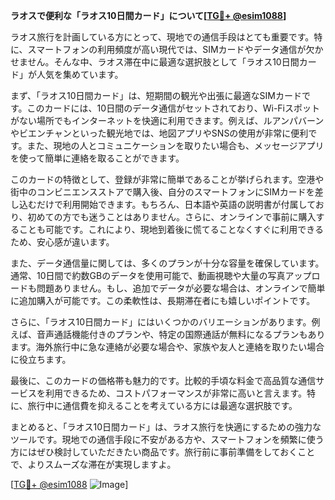 **ラオスで便利な「ラオス10日間カード」について[[TG💪+ @esim1088](https://t.me/s/esim1088)]**

ラオス旅行を計画している方にとって、現地での通信手段はとても重要です。特に、スマートフォンの利用頻度が高い現代では、SIMカードやデータ通信が欠かせません。そんな中、ラオス滞在中に最適な選択肢として「ラオス10日間カード」が人気を集めています。

まず、「ラオス10日間カード」は、短期間の観光や出張に最適なSIMカードです。このカードには、10日間のデータ通信がセットされており、Wi-Fiスポットがない場所でもインターネットを快適に利用できます。例えば、ルアンパバーンやビエンチャンといった観光地では、地図アプリやSNSの使用が非常に便利です。また、現地の人とコミュニケーションを取りたい場合も、メッセージアプリを使って簡単に連絡を取ることができます。

このカードの特徴として、登録が非常に簡単であることが挙げられます。空港や街中のコンビニエンスストアで購入後、自分のスマートフォンにSIMカードを差し込むだけで利用開始できます。もちろん、日本語や英語の説明書が付属しており、初めての方でも迷うことはありません。さらに、オンラインで事前に購入することも可能です。これにより、現地到着後に慌てることなくすぐに利用できるため、安心感が違います。

また、データ通信量に関しては、多くのプランが十分な容量を確保しています。通常、10日間で約数GBのデータを使用可能で、動画視聴や大量の写真アップロードも問題ありません。もし、追加でデータが必要な場合は、オンラインで簡単に追加購入が可能です。この柔軟性は、長期滞在者にも嬉しいポイントです。

さらに、「ラオス10日間カード」にはいくつかのバリエーションがあります。例えば、音声通話機能付きのプランや、特定の国際通話が無料になるプランもあります。海外旅行中に急な連絡が必要な場合や、家族や友人と連絡を取りたい場合に役立ちます。

最後に、このカードの価格帯も魅力的です。比較的手頃な料金で高品質な通信サービスを利用できるため、コストパフォーマンスが非常に高いと言えます。特に、旅行中に通信費を抑えることを考えている方には最適な選択肢です。

まとめると、「ラオス10日間カード」は、ラオス旅行を快適にするための強力なツールです。現地での通信手段に不安がある方や、スマートフォンを頻繁に使う方にはぜひ検討していただきたい商品です。旅行前に事前準備をしておくことで、よりスムーズな滞在が実現しますよ。

[[TG💪+ @esim1088](https://t.me/s/esim1088) ![Image](https://i.postimg.cc/Y0z9fWf4/image.png)]